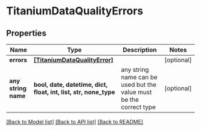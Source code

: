 # TitaniumDataQualityErrors


## Properties
Name | Type | Description | Notes
------------ | ------------- | ------------- | -------------
**errors** | [**[TitaniumDataQualityError]**](TitaniumDataQualityError.md) |  | [optional] 
**any string name** | **bool, date, datetime, dict, float, int, list, str, none_type** | any string name can be used but the value must be the correct type | [optional]

[[Back to Model list]](../README.md#documentation-for-models) [[Back to API list]](../README.md#documentation-for-api-endpoints) [[Back to README]](../README.md)


